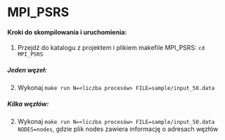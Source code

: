 # MPI_PSRS

#### Kroki do skompilowania i uruchomienia:

1. Przejdź do katalogu z projektem i plikiem makefile MPI_PSRS: ```cd MPI_PSRS``` <br/>

##### Jeden węzeł:
2. Wykonaj ```make run N=<liczba procesów> FILE=sample/input_50.data```

##### Kilka węzłów:
2. Wykonaj ```make run N=<liczba procesów> FILE=sample/input_50.data NODES=nodes```,
gdzie plik nodes zawiera informację o adresach węzłów
